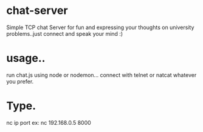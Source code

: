 # chat-server
Simple TCP chat Server for fun and expressing your thoughts on university problems..just connect and speak your mind :)

# usage..
run chat.js using node or nodemon...
connect with telnet or natcat whatever you prefer.
# Type.
nc ip port 
ex: nc 192.168.0.5 8000
